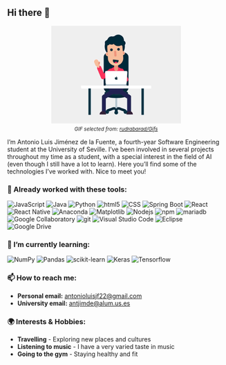 ## Hi there 👋

<div align="center">
  <img src="hi.gif" alt="Hello" width="300"/>
  <br>
  <small><em>GIF selected from: <a href="https://github.com/rudrabarad/Gifs">rudrabarad/Gifs</a></em></small>
</div>

I’m Antonio Luis Jiménez de la Fuente, a fourth-year Software Engineering student at the University of Seville. I’ve been involved in several projects throughout my time as a student, with a special interest in the field of AI (even though I still have a lot to learn). Here you’ll find some of the technologies I’ve worked with. Nice to meet you!

<h3>🔭 Already worked with these tools:</h3>
<p>
  <img alt="JavaScript" src="https://img.shields.io/badge/JavaScript-F7DF1E?logo=javascript&logoColor=000">
  <img alt="Java" src="https://img.shields.io/badge/Java-%23ED8B00.svg?logo=openjdk&logoColor=white">
  <img alt="Python" src="https://img.shields.io/badge/Python-3776AB?logo=python&logoColor=fff">
  <img alt="html5" src="https://img.shields.io/badge/-HTML5-E34F26?style=flat-square&logo=html5&logoColor=white" />
  <img alt="CSS" src="https://img.shields.io/badge/CSS-639?logo=css&logoColor=fff">
  <img alt="Spring Boot" src="https://img.shields.io/badge/Spring%20Boot-6DB33F?logo=springboot&logoColor=fff">
  <img alt="React" src="https://img.shields.io/badge/React-%2320232a.svg?logo=react&logoColor=%2361DAFB" />
  <img alt="React Native" src="https://img.shields.io/badge/React_Native-%2320232a.svg?logo=react&logoColor=%2361DAFB">
  <img alt="Anaconda" src="https://img.shields.io/badge/Anaconda-44A833?logo=anaconda&logoColor=fff">
  <img alt="Matplotlib" src="https://custom-icon-badges.demolab.com/badge/Matplotlib-71D291?logo=matplotlib&logoColor=fff">
  <img alt="Nodejs" src="https://img.shields.io/badge/-Nodejs-43853d?style=flat-square&logo=Node.js&logoColor=white" />
  <img alt="npm" src="https://img.shields.io/badge/-NPM-CB3837?style=flat-square&logo=npm&logoColor=white" />
  <img alt="mariadb" src="https://img.shields.io/badge/MariaDB-003545?logo=mariadb&logoColor=white">
  <img alt="Google Collaboratory" src="https://img.shields.io/badge/Google%20Colab-F9AB00?logo=googlecolab&logoColor=fff">
  <img alt="git" src="https://img.shields.io/badge/-Git-F05032?style=flat-square&logo=git&logoColor=white" />
  <img alt="Visual Studio Code" src="https://custom-icon-badges.demolab.com/badge/Visual%20Studio%20Code-0078d7.svg?logo=vsc&logoColor=white">
  <img alt="Eclipse" src="https://img.shields.io/badge/Eclipse-FE7A16.svg?logo=Eclipse&logoColor=white">
  <img alt="Google Drive" src="https://img.shields.io/badge/Google%20Drive-4285F4?logo=googledrive&logoColor=fff)">
</p>

<h3>🌱 I’m currently learning:</h3>
<p>
    <img alt="NumPy" src="https://img.shields.io/badge/NumPy-4DABCF?logo=numpy&logoColor=fff">
    <img alt="Pandas" src="https://img.shields.io/badge/Pandas-150458?logo=pandas&logoColor=fff">
    <img alt="scikit-learn" src="https://img.shields.io/badge/-scikit--learn-%23F7931E?logo=scikit-learn&logoColor=white">
    <img alt="Keras" src="https://img.shields.io/badge/Keras-D00000?logo=keras&logoColor=fff">
    <img alt="Tensorflow" src="https://img.shields.io/badge/TensorFlow-ff8f00?logo=tensorflow&logoColor=white">
</p>


<h3>📫 How to reach me:</h3>

- **Personal email:** antonioluisjf22@gmail.com
- **University email:** antjimde@alum.us.es

<h3>🌍 Interests & Hobbies:</h3>

- **Travelling** - Exploring new places and cultures
- **Listening to music** - I have a very varied taste in music
- **Going to the gym** - Staying healthy and fit
